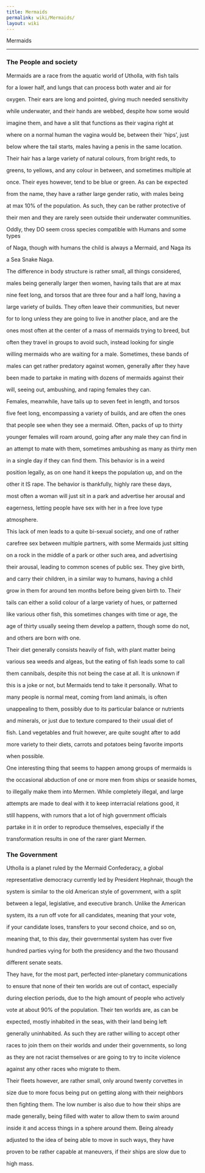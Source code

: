 ```yaml
---
title: Mermaids
permalink: wiki/Mermaids/
layout: wiki
---
```


Mermaids
--------

### The People and society

Mermaids are a race from the aquatic world of Utholla, with fish tails
for a lower half, and lungs that can process both water and air for
oxygen. Their ears are long and pointed, giving much needed sensitivity
while underwater, and their hands are webbed, despite how some would
imagine them, and have a slit that functions as their vagina right at
where on a normal human the vagina would be, between their 'hips', just
below where the tail starts, males having a penis in the same location.
Their hair has a large variety of natural colours, from bright reds, to
greens, to yellows, and any colour in between, and sometimes multiple at
once. Their eyes however, tend to be blue or green. As can be expected
from the name, they have a rather large gender ratio, with males being
at max 10% of the population. As such, they can be rather protective of
their men and they are rarely seen outside their underwater communities.
Oddly, they DO seem cross species compatible with Humans and some types
of Naga, though with humans the child is always a Mermaid, and Naga its
a Sea Snake Naga.

The difference in body structure is rather small, all things considered,
males being generally larger then women, having tails that are at max
nine feet long, and torsos that are three four and a half long, having a
large variety of builds. They often leave their communities, but never
for to long unless they are going to live in another place, and are the
ones most often at the center of a mass of mermaids trying to breed, but
often they travel in groups to avoid such, instead looking for single
willing mermaids who are waiting for a male. Sometimes, these bands of
males can get rather predatory against women, generally after they have
been made to partake in mating with dozens of mermaids against their
will, seeing out, ambushing, and raping females they can.

Females, meanwhile, have tails up to seven feet in length, and torsos
five feet long, encompassing a variety of builds, and are often the ones
that people see when they see a mermaid. Often, packs of up to thirty
younger females will roam around, going after any male they can find in
an attempt to mate with them, sometimes ambushing as many as thirty men
in a single day if they can find them. This behavior is in a weird
position legally, as on one hand it keeps the population up, and on the
other it IS rape. The behavior is thankfully, highly rare these days,
most often a woman will just sit in a park and advertise her arousal and
eagerness, letting people have sex with her in a free love type
atmosphere.

This lack of men leads to a quite bi-sexual society, and one of rather
carefree sex between multiple partners, with some Mermaids just sitting
on a rock in the middle of a park or other such area, and advertising
their arousal, leading to common scenes of public sex. They give birth,
and carry their children, in a similar way to humans, having a child
grow in them for around ten months before being given birth to. Their
tails can either a solid colour of a large variety of hues, or patterned
like various other fish, this sometimes changes with time or age, the
age of thirty usually seeing them develop a pattern, though some do not,
and others are born with one.

Their diet generally consists heavily of fish, with plant matter being
various sea weeds and algeas, but the eating of fish leads some to call
them cannibals, despite this not being the case at all. It is unknown if
this is a joke or not, but Mermaids tend to take it personally. What to
many people is normal meat, coming from land animals, is often
unappealing to them, possibly due to its particular balance or nutrients
and minerals, or just due to texture compared to their usual diet of
fish. Land vegetables and fruit however, are quite sought after to add
more variety to their diets, carrots and potatoes being favorite imports
when possible.

One interesting thing that seems to happen among groups of mermaids is
the occasional abduction of one or more men from ships or seaside homes,
to illegally make them into Mermen. While completely illegal, and large
attempts are made to deal with it to keep interracial relations good, it
still happens, with rumors that a lot of high government officials
partake in it in order to reproduce themselves, especially if the
transformation results in one of the rarer giant Mermen.

### The Government

Utholla is a planet ruled by the Mermaid Confederacy, a global
representative democracy currently led by President Hephnair, though the
system is similar to the old American style of government, with a split
between a legal, legislative, and executive branch. Unlike the American
system, its a run off vote for all candidates, meaning that your vote,
if your candidate loses, transfers to your second choice, and so on,
meaning that, to this day, their governmental system has over five
hundred parties vying for both the presidency and the two thousand
different senate seats.

They have, for the most part, perfected inter-planetary communications
to ensure that none of their ten worlds are out of contact, especially
during election periods, due to the high amount of people who actively
vote at about 90% of the population. Their ten worlds are, as can be
expected, mostly inhabited in the seas, with their land being left
generally uninhabited. As such they are rather willing to accept other
races to join them on their worlds and under their governments, so long
as they are not racist themselves or are going to try to incite violence
against any other races who migrate to them.

Their fleets however, are rather small, only around twenty corvettes in
size due to more focus being put on getting along with their neighbors
then fighting them. The low number is also due to how their ships are
made generally, being filled with water to allow them to swim around
inside it and access things in a sphere around them. Being already
adjusted to the idea of being able to move in such ways, they have
proven to be rather capable at maneuvers, if their ships are slow due to
high mass.
